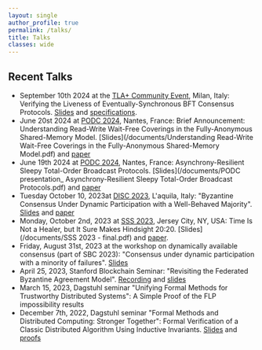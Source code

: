 ```yaml
---
layout: single
author_profile: true
permalink: /talks/
title: Talks
classes: wide
---
```


## Recent Talks

* September 10th 2024 at the [TLA+ Community Event](https://conf.tlapl.us/2024-fm/), Milan, Italy: Verifying the Liveness of Eventually-Synchronous BFT Consensus Protocols. [Slides](/documents/tla-liveness.pdf) and [specifications](https://github.com/nano-o/tetrabft-tla).
* June 20st 2024 at [PODC 2024](https://www.podc.org/podc2024/), Nantes, France: Brief Announcement: Understanding Read-Write Wait-Free Coverings in the Fully-Anonymous Shared-Memory Model. [Slides](/documents/Understanding Read-Write Wait-Free Coverings in the Fully-Anonymous Shared-Memory Model.pdf) and [paper](https://dl.acm.org/doi/10.1145/3662158.3662786)
* June 19th 2024 at [PODC 2024](https://www.podc.org/podc2024/), Nantes, France: Asynchrony-Resilient Sleepy Total-Order Broadcast Protocols. [Slides](/documents/PODC presentation_ Asynchrony-Resilient Sleepy Total-Order Broadcast Protocols.pdf) and [paper](https://dl.acm.org/doi/10.1145/3662158.3662779)
* Tuesday October 10, 2023at [DISC 2023](https://www.disc-conference.org/wp/disc2023/), L'aquila, Italy: "Byzantine Consensus Under Dynamic Participation with a Well-Behaved Majority". [Slides](/documents/DISC-2023-talk.pdf) and [paper](/documents/disc-2023-ba-extended.pdf)
* Monday, October 2nd, 2023 at [SSS 2023](https://www.stabilizationsafetysecurity2023.com/), Jersey City, NY, USA: Time Is Not a Healer, but It Sure Makes Hindsight 20:20. [Slides](/documents/SSS 2023 - final.pdf) and [paper](https://arxiv.org/abs/2305.02295).
* Friday, August 31st, 2023 at the workshop on dynamically available consensus (part of SBC 2023): "Consensus under dynamic participation with a minority of failures". [Slides](/documents/dyn-consensus.pdf)
* April 25, 2023, Stanford Blockchain Seminar: "Revisiting the Federated Byzantine Agreement Model". [Recording](https://www.youtube.com/watch?v=eIW0ExE3t-U&list=PLhA8D_GhTLc5MR5aecbSfL6wvqGS8IOqK&index=16) and [slides](/documents/SBR-03-2023.pdf)
* March 15, 2023, Dagstuhl seminar "Unifying Formal Methods for Trustworthy Distributed Systems": A Simple Proof of the FLP impossibility results
* December 7th, 2022, Dagstuhl seminar "Formal Methods and Distributed Computing: Stronger Together": Formal Verification of a Classic Distributed Algorithm Using Inductive Invariants. [Slides](/documents/dagstuhl-22492.pdf) and [proofs](https://github.com/nano-o/Distributed-termination-detection)
